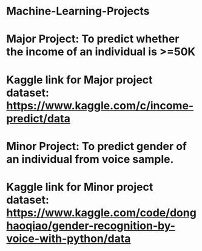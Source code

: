 # Machine-Learning-Projects
# Major Project: To predict whether the income of an individual is >=50K
# Kaggle link for Major project dataset: https://www.kaggle.com/c/income-predict/data
# Minor Project: To predict gender of an individual from voice sample.
# Kaggle link for Minor project dataset: https://www.kaggle.com/code/donghaoqiao/gender-recognition-by-voice-with-python/data
